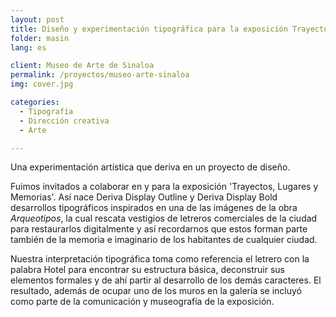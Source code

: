 ```yaml
---
layout: post
title: Diseño y experimentación tipográfica para la exposición Trayectos, Lugares y Memorias
folder: masin
lang: es

client: Museo de Arte de Sinaloa
permalink: /proyectos/museo-arte-sinaloa
img: cover.jpg

categories:
  - Tipografía
  - Dirección creativa
  - Arte

---
```


Una experimentación artística que deriva en un proyecto de diseño.

Fuimos invitados a colaborar en y para la exposición 'Trayectos, Lugares y Memorias'. Así nace Deriva Display Outline y Deriva Display Bold desarrollos tipográficos inspirados en una de las imágenes de la obra *Arqueotipos*, la cual rescata vestigios de letreros comerciales de la ciudad para restaurarlos digitalmente y así recordarnos que estos forman parte también de la memoria e imaginario de los habitantes de cualquier ciudad.

Nuestra interpretación tipográfica toma como referencia el letrero con la palabra Hotel para encontrar su estructura básica, deconstruir sus elementos formales y de ahí partir al desarrollo de los demás caracteres. El resultado, además de ocupar uno de los muros en la galería se incluyó como parte de la comunicación y museografía de la exposición.
